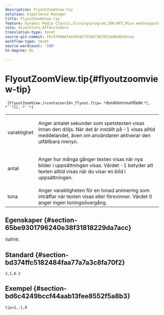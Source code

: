 ```yaml
---
description: FlyoutZoomView.tip
solution: Experience Manager
title: FlyoutZoomView.tip
feature: Dynamic Media Classic,Visningsprogram,SDK/API,Mixa medieuppsättningar
role: Utvecklare,Affärsledare
translation-type: tm+mt
source-git-commit: f6c97606d7a4209427316d7367013ad9585a5cae
workflow-type: tm+mt
source-wordcount: '108'
ht-degree: 0%

---
```



# FlyoutZoomView.tip{#flyoutzoomview-tip}

` [FlyoutZoomView.|<containerId>_flyout.]tip= *`durationcountfade `*[, *``*][, *``*]`

<table id="table_E314540D347D47699C04EB80D20C0721"> 
 <tbody> 
  <tr> 
   <td colname="col1"> <p> <span class="codeph"><span class="varname"> varaktighet</span></span> </p> </td> 
   <td colname="col2"> <p> Anger antalet sekunder som spetstexten visas innan den döljs. När det är inställt på <span class="codeph"> -1</span> visas alltid meddelandet, även om användaren aktiverar den utfällbara menyn. </p> </td> 
  </tr> 
  <tr> 
   <td colname="col1"> <p> <span class="codeph"><span class="varname"> antal</span></span> </p> </td> 
   <td colname="col2"> <p> Anger hur många gånger texten visas när nya bilder i uppsättningen visas. Värdet <span class="codeph"> -1</span> betyder att texten alltid visas när du visar en bild i uppsättningen. </p> </td> 
  </tr> 
  <tr> 
   <td colname="col1"> <p> <span class="codeph"><span class="varname"> tona</span></span> </p> </td> 
   <td colname="col2"> Anger varaktigheten för en tonad animering som inträffar när texten visas eller försvinner. Värdet <span class="codeph"> 0</span> anger ingen toningsövergång. </td> 
  </tr> 
 </tbody> 
</table>

## Egenskaper {#section-65be9301796240e38f31818229da7acc}

Valfritt.

## Standard {#section-bd374ffc5182484faa77a7a3c8fa70f2}

`3,1,0.3`

## Exempel {#section-bd6c4249bccf44aab13fee8552f5a8b3}

`tip=1,-1,0`
